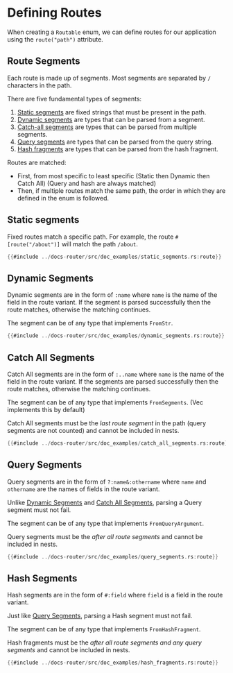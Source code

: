 # Defining Routes

When creating a `Routable` enum, we can define routes for our application using the `route("path")` attribute.

## Route Segments

Each route is made up of segments. Most segments are separated by `/` characters in the path.

There are five fundamental types of segments:

1. [Static segments](#static-segments) are fixed strings that must be present in the path.
2. [Dynamic segments](#dynamic-segments) are types that can be parsed from a segment.
3. [Catch-all segments](#catch-all-segments) are types that can be parsed from multiple segments.
4. [Query segments](#query-segments) are types that can be parsed from the query string.
4. [Hash fragments](#hash-segments) are types that can be parsed from the hash fragment.

Routes are matched:

- First, from most specific to least specific (Static then Dynamic then Catch All) (Query and hash are always matched)
- Then, if multiple routes match the same path, the order in which they are defined in the enum is followed.

## Static segments

Fixed routes match a specific path. For example, the route `#[route("/about")]` will match the path `/about`.

```rust
{{#include ../docs-router/src/doc_examples/static_segments.rs:route}}
```

## Dynamic Segments

Dynamic segments are in the form of `:name` where `name` is
the name of the field in the route variant. If the segment is parsed
successfully then the route matches, otherwise the matching continues.

The segment can be of any type that implements `FromStr`.

```rust
{{#include ../docs-router/src/doc_examples/dynamic_segments.rs:route}}
```

## Catch All Segments

Catch All segments are in the form of `:..name` where `name` is the name of the field in the route variant. If the segments are parsed successfully then the route matches, otherwise the matching continues.

The segment can be of any type that implements `FromSegments`. (Vec<String> implements this by default)

Catch All segments must be the _last route segment_ in the path (query segments are not counted) and cannot be included in nests.

```rust
{{#include ../docs-router/src/doc_examples/catch_all_segments.rs:route}}
```

## Query Segments

Query segments are in the form of `?:name&:othername` where `name` and `othername` are the names of fields in the route variant.

Unlike [Dynamic Segments](#dynamic-segments) and [Catch All Segments](#catch-all-segments), parsing a Query segment must not fail.

The segment can be of any type that implements `FromQueryArgument`.

Query segments must be the _after all route segments_ and cannot be included in nests.

```rust
{{#include ../docs-router/src/doc_examples/query_segments.rs:route}}
```

## Hash Segments

Hash segments are in the form of `#:field` where `field` is a field in the route variant.

Just like [Query Segments](#query-segments), parsing a Hash segment must not fail.

The segment can be of any type that implements `FromHashFragment`.

Hash fragments must be the _after all route segments and any query segments_ and cannot be included in nests.

```rust
{{#include ../docs-router/src/doc_examples/hash_fragments.rs:route}}
```
